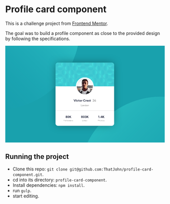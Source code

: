 # Profile card component
This is a challenge project from [Frontend Mentor](https://www.frontendmentor.io/challenges/profile-card-component-cfArpWshJ).

The goal was to build a profile component as close to the provided design by following the specifications.

![](screenshot.png)

## Running the project

* Clone this repo: `git clone git@github.com:ThatJohn/profile-card-component.git`.
* cd into its directory: `profile-card-component`.
* Install dependencies: `npm install`.
* run `gulp`.
* start editing.